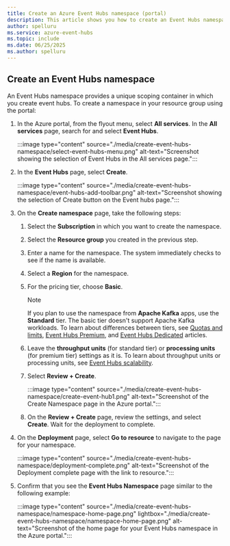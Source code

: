 ```yaml
---
title: Create an Azure Event Hubs namespace (portal)
description: This article shows you how to create an Event Hubs namespace in the Azure portal. 
author: spelluru
ms.service: azure-event-hubs
ms.topic: include
ms.date: 06/25/2025
ms.author: spelluru
---
```


## Create an Event Hubs namespace

An Event Hubs namespace provides a unique scoping container in which you create event hubs. To create a namespace in your resource group using the portal:

1. In the Azure portal, from the flyout menu, select **All services**. In the **All services** page, search for and select **Event Hubs**.

   :::image type="content" source="./media/create-event-hubs-namespace/select-event-hubs-menu.png" alt-text="Screenshot showing the selection of Event Hubs in the All services page.":::

1. In the **Event Hubs** page, select **Create**.

   :::image type="content" source="./media/create-event-hubs-namespace/event-hubs-add-toolbar.png" alt-text="Screenshot showing the selection of Create button on the Event hubs page.":::

1. On the **Create namespace** page, take the following steps:

   1. Select the **Subscription** in which you want to create the namespace.
   1. Select the **Resource group** you created in the previous step.
   1. Enter a name for the namespace. The system immediately checks to see if the name is available.
   1. Select a **Region** for the namespace.
   1. For the pricing tier, choose **Basic**.
   
      > [!NOTE]
      > If you plan to use the namespace from **Apache Kafka** apps, use the **Standard** tier. The basic tier doesn't support Apache Kafka workloads. To learn about differences between tiers, see [Quotas and limits](../event-hubs-quotas.md), [Event Hubs Premium](../event-hubs-premium-overview.md), and [Event Hubs Dedicated](../event-hubs-dedicated-overview.md) articles. 

   1. Leave the **throughput units** (for standard tier) or **processing units** (for premium tier) settings as it is. To learn about throughput units or processing units, see [Event Hubs scalability](../event-hubs-scalability.md).
   1. Select **Review + Create**.

      :::image type="content" source="./media/create-event-hubs-namespace/create-event-hub1.png" alt-text="Screenshot of the Create Namespace page in the Azure portal.":::

   1. On the **Review + Create** page, review the settings, and select **Create**. Wait for the deployment to complete.

1. On the **Deployment** page, select **Go to resource** to navigate to the page for your namespace. 

   :::image type="content" source="./media/create-event-hubs-namespace/deployment-complete.png" alt-text="Screenshot of the Deployment complete page with the link to resource.":::

1. Confirm that you see the **Event Hubs Namespace** page similar to the following example:

   :::image type="content" source="./media/create-event-hubs-namespace/namespace-home-page.png" lightbox="./media/create-event-hubs-namespace/namespace-home-page.png" alt-text="Screenshot of the home page for your Event Hubs namespace in the Azure portal.":::
